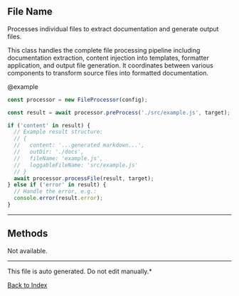 ## File Name


 Processes individual files to extract documentation and generate output files.

 This class handles the complete file processing pipeline including documentation
 extraction, content injection into templates, formatter application, and output
 file generation. It coordinates between various components to transform source
 files into formatted documentation.

 @example
 ```typescript
 const processor = new FileProcessor(config);

 const result = await processor.preProcess('./src/example.js', target);

 if ('content' in result) {
   // Example result structure:
   // {
   //   content: '...generated markdown...',
   //   outDir: './docs',
   //   fileName: 'example.js',
   //   loggableFileName: 'src/example.js'
   // }
   await processor.processFile(result, target);
 } else if ('error' in result) {
   // Handle the error, e.g.:
   console.error(result.error);
 }
 ```
 

---

## Methods

Not available.

---

This file is auto generated. Do not edit manually.*

[Back to Index](./index.md)
